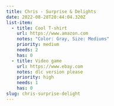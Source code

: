 ```yaml
---
title: Chris - Surprise & Delights
date: 2022-08-28T20:44:04.320Z
list-item:
  - title: Cool T-shirt
    url: https://www.amazon.com
    notes: "Color: Gray, Size: Mediums"
    priority: medium
    needs: 2
    has: 0
  - title: Video game
    url: https://www.ebay.com
    notes: dlc version please
    priority: high
    needs: 1
    has: 0
slug: chris-surprise-delight
---
```

